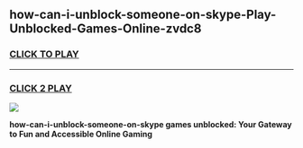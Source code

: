 
## how-can-i-unblock-someone-on-skype-Play-Unblocked-Games-Online-zvdc8
<h3>
<a href="https://premium76.site?title=how-can-i-unblock-someone-on-skype&ref=25A">CLICK TO PLAY</a></h3>
<hr>

<h3>
<a href="https://premium76.site?title=how-can-i-unblock-someone-on-skype&ref=25A">CLICK 2 PLAY</a>
  
</h3>

<a href="https://premium76.site?title=how-can-i-unblock-someone-on-skype&ref=25A"><img src="https://clearcache.store/games.png"></a>


**how-can-i-unblock-someone-on-skype games unblocked: Your Gateway to Fun and Accessible Online Gaming**
